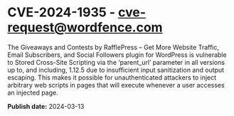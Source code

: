 # CVE-2024-1935 - cve-request@wordfence.com

The Giveaways and Contests by RafflePress – Get More Website Traffic, Email Subscribers, and Social Followers plugin for WordPress is vulnerable to Stored Cross-Site Scripting via the ‘parent_url’ parameter in all versions up to, and including, 1.12.5 due to insufficient input sanitization and output escaping. This makes it possible for unauthenticated attackers to inject arbitrary web scripts in pages that will execute whenever a user accesses an injected page.

**Publish date:** 2024-03-13
